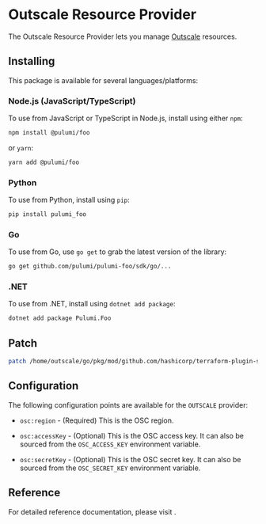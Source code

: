 # Outscale Resource Provider

The Outscale Resource Provider lets you manage [Outscale](https://fr.outscale.com/api-outscale/) resources.

## Installing

This package is available for several languages/platforms:

### Node.js (JavaScript/TypeScript)

To use from JavaScript or TypeScript in Node.js, install using either `npm`:

```bash
npm install @pulumi/foo
```

or `yarn`:

```bash
yarn add @pulumi/foo
```

### Python

To use from Python, install using `pip`:

```bash
pip install pulumi_foo
```

### Go

To use from Go, use `go get` to grab the latest version of the library:

```bash
go get github.com/pulumi/pulumi-foo/sdk/go/...
```

### .NET

To use from .NET, install using `dotnet add package`:

```bash
dotnet add package Pulumi.Foo
```
## Patch

```bash
patch /home/outscale/go/pkg/mod/github.com/hashicorp/terraform-plugin-sdk@v1.17.2/internal/configs/configload/loader_snapshot.go /home/outscale/pulumi-outscale/.osc-patch/patch.go
```
## Configuration

The following configuration points are available for the `OUTSCALE` provider:

- `osc:region` - (Required) This is the OSC region.

- `osc:accessKey` - (Optional) This is the OSC access key. It can also be sourced from the
  `OSC_ACCESS_KEY` environment variable.
- `osc:secretKey` - (Optional) This is the OSC secret key. It can also be sourced from the
  `OSC_SECRET_KEY` environment variable.

## Reference

For detailed reference documentation, please visit .
